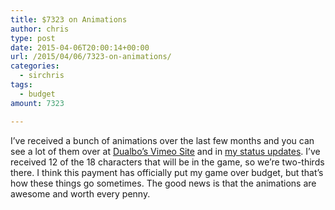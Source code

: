 ```yaml
---
title: $7323 on Animations
author: chris
type: post
date: 2015-04-06T20:00:14+00:00
url: /2015/04/06/7323-on-animations/
categories:
  - sirchris
tags:
  - budget
amount: 7323

---
```

I&#8217;ve received a bunch of animations over the last few months and you can see a lot of them over at [Dualbo&#8217;s Vimeo Site][1] and in [my status updates][2]. I&#8217;ve received 12 of the 18 characters that will be in the game, so we&#8217;re two-thirds there. I think this payment has officially put my game over budget, but that&#8217;s how these things go sometimes. The good news is that the animations are awesome and worth every penny.
<!--more-->

 [1]: https://vimeo.com/dualbo
 [2]: http://battleofbrothers.com/sirchris/knights-ninjas-and-wizards